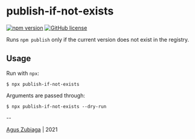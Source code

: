 # publish-if-not-exists

[![npm version](https://img.shields.io/npm/v/publish-if-not-exists.svg)](https://www.npmjs.com/package/publish-if-not-exists) [![GitHub license](https://img.shields.io/npm/l/publish-if-not-exists)](LICENSE)

Runs `npm publish` only if the current version does not exist in the registry.

## Usage

Run with `npx`:

```shell
$ npx publish-if-not-exists
```

Arguments are passed through:

```shell
$ npx publish-if-not-exists --dry-run
```

--

[Agus Zubiaga](https://aguz.me) | 2021
